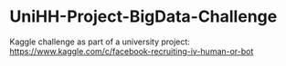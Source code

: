 # UniHH-Project-BigData-Challenge
Kaggle challenge as part of a university project: https://www.kaggle.com/c/facebook-recruiting-iv-human-or-bot
